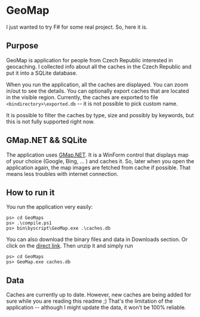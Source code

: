 GeoMap
=============

I just wanted to try F# for some real project. So, here it is.

Purpose
-------

GeoMap is application for people from Czech Republic interested in geocaching. I collected info about all the caches in the Czech Republic and put it into a SQLite database.

When you run the application, all the caches are displayed. You can zoom in/out to see the details. You can optionally export caches that are located in the visible region. Currently, the caches are exported to file `<bindirectory>\exported.db` -- it is not possible to pick custom name.

It is possible to filter the caches by type, size and possibly by keywords, but this is not fully supported right now.

GMap.NET && SQLite
------

The application uses [GMap.NET](http://greatmaps.codeplex.com/). It is a WinForm control that displays map of your choice (Google, Bing, ... ) and caches it. So, later when you open the application again, the map images are fetched from cache if possible. That means less troubles with internet connection.

How to run it
-------------

You run the application very easily: 

    ps> cd GeoMaps
    ps> .\compile.ps1
    ps> bin\byscript\GeoMap.exe .\caches.db
    
You can also download the binary files and data in Downloads section. Or click on the [direct link](https://github.com/downloads/stej/GeoMap/GeoMap-bin.zip). Then unzip it and simply run

    ps> cd GeoMaps
    ps> GeoMap.exe caches.db
    
Data
----

Caches are currently up to date. However, new caches are being added for sure while you are reading this readme ;) That's the limitation of the application -- although I might update the data, it won't be 100% reliable.